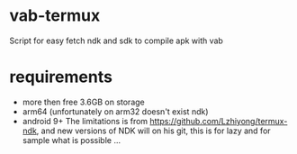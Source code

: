 # vab-termux
Script for easy fetch ndk and sdk to compile apk with vab
# requirements
- more then free 3.6GB on storage 
- arm64 (unfortunately on arm32 doesn't exist ndk)
- android 9+
The limitations is from https://github.com/Lzhiyong/termux-ndk, and new versions of NDK will on his git, this is for lazy and for sample what is possible ...
